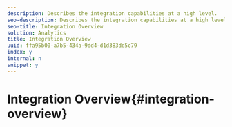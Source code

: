 ```yaml
---
description: Describes the integration capabilities at a high level.
seo-description: Describes the integration capabilities at a high level.
seo-title: Integration Overview
solution: Analytics
title: Integration Overview
uuid: ffa95b00-a7b5-434a-9dd4-d1d383dd5c79
index: y
internal: n
snippet: y
---
```


# Integration Overview{#integration-overview}

 
